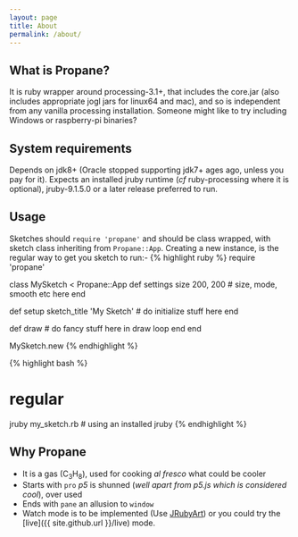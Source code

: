 ```yaml
---
layout: page
title: About
permalink: /about/
---
```


## What is Propane? ##

It is ruby wrapper around processing-3.1+, that includes the core.jar (also includes appropriate jogl jars for linux64 and mac), and so is independent from any vanilla processing installation.  Someone might like to try including Windows or raspberry-pi binaries?

## System requirements ##

Depends on jdk8+ (Oracle stopped supporting jdk7+ ages ago, unless you pay for it). Expects an installed jruby runtime (_cf_ ruby-processing where it is optional), jruby-9.1.5.0 or a later release preferred to run.

## Usage ##

Sketches should `require 'propane'` and should be class wrapped, with sketch class inheriting from `Propane::App`. Creating a new instance, is the regular way to get you sketch to run:-
{% highlight ruby %}
require 'propane'

class MySketch < Propane::App
   def settings
     size 200, 200 # size, mode, smooth etc here
   end

   def setup
     sketch_title 'My Sketch'
     # do initialize stuff here
   end


   def draw
     # do fancy stuff here in draw loop
   end
end

MySketch.new
{% endhighlight %}

{% highlight bash %}
# regular
jruby my_sketch.rb # using an installed jruby
{% endhighlight %}
## Why Propane ##

- It is a gas (C<sub>3</sub>H<sub>8</sub>), used for cooking _al fresco_ what could be cooler
- Starts with `pro` _p5_ is shunned (_well apart from p5.js which is considered cool_), over used
- Ends with `pane` an allusion to `window`
- Watch mode is to be implemented (Use [JRubyArt][jruby_art]) or you could try the [live]({{ site.github.url }}/live) mode.

[jruby_art]:https://github.com/ruby-processing/JRubyArt

